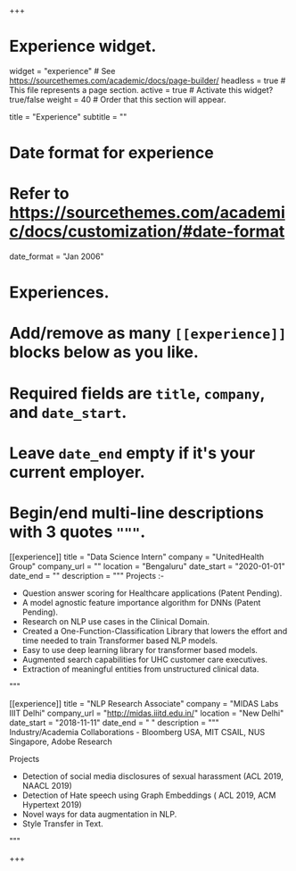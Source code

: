 +++
# Experience widget.
widget = "experience"  # See https://sourcethemes.com/academic/docs/page-builder/
headless = true  # This file represents a page section.
active = true  # Activate this widget? true/false
weight = 40  # Order that this section will appear.

title = "Experience"
subtitle = ""

# Date format for experience
#   Refer to https://sourcethemes.com/academic/docs/customization/#date-format
date_format = "Jan 2006"

# Experiences.
#   Add/remove as many `[[experience]]` blocks below as you like.
#   Required fields are `title`, `company`, and `date_start`.
#   Leave `date_end` empty if it's your current employer.
#   Begin/end multi-line descriptions with 3 quotes `"""`.
[[experience]]
  title = "Data Science Intern"
  company = "UnitedHealth Group"
  company_url = ""
  location = "Bengaluru"
  date_start = "2020-01-01"
  date_end = ""
  description = """ Projects :-
  
  
*  Question answer scoring for Healthcare applications (Patent Pending).
*  A model agnostic feature importance algorithm for DNNs (Patent Pending).
*  Research on NLP use cases in the Clinical Domain.
*  Created a One-Function-Classification Library that lowers the effort and time needed to train Transformer based NLP models.
*  Easy to use deep learning library for transformer based models.
* Augmented search capabilities for UHC customer care executives.
* Extraction of meaningful entities from unstructured clinical data.

 """ 

[[experience]]
  title = "NLP Research Associate"
  company = "MIDAS Labs IIIT Delhi"
  company_url = "http://midas.iiitd.edu.in/"
  location = "New Delhi"
  date_start = "2018-11-11"
  date_end = " "
  description = """
Industry/Academia Collaborations - Bloomberg USA, MIT CSAIL, NUS Singapore, Adobe Research

Projects


* Detection of social media disclosures of sexual harassment (ACL 2019, NAACL 2019)
* Detection of Hate speech using Graph Embeddings ( ACL 2019, ACM Hypertext 2019)
* Novel ways for data augmentation in NLP.
* Style Transfer in Text.







"""

+++
